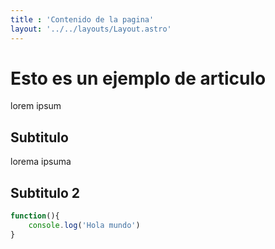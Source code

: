```yaml
---
title : 'Contenido de la pagina'
layout: '../../layouts/Layout.astro'
---
```



# Esto es un ejemplo de articulo 

lorem ipsum

## Subtitulo 

lorema ipsuma

## Subtitulo 2

````javascript 
function(){
    console.log('Hola mundo')
}
````